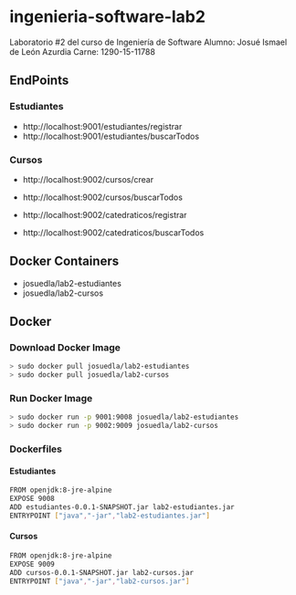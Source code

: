 # ingenieria-software-lab2
Laboratorio #2 del curso de Ingeniería de Software
 Alumno: Josué Ismael de León Azurdia
 Carne: 1290-15-11788

## EndPoints
### Estudiantes
- http://localhost:9001/estudiantes/registrar
- http://localhost:9001/estudiantes/buscarTodos

### Cursos
- http://localhost:9002/cursos/crear
- http://localhost:9002/cursos/buscarTodos

- http://localhost:9002/catedraticos/registrar
- http://localhost:9002/catedraticos/buscarTodos

## Docker Containers
* josuedla/lab2-estudiantes
* josuedla/lab2-cursos

## Docker
### Download Docker Image
```sh
> sudo docker pull josuedla/lab2-estudiantes
> sudo docker pull josuedla/lab2-cursos
```

### Run Docker Image 
```sh
> sudo docker run -p 9001:9008 josuedla/lab2-estudiantes
> sudo docker run -p 9002:9009 josuedla/lab2-cursos
```

### Dockerfiles
#### Estudiantes
```sh
FROM openjdk:8-jre-alpine
EXPOSE 9008
ADD estudiantes-0.0.1-SNAPSHOT.jar lab2-estudiantes.jar
ENTRYPOINT ["java","-jar","lab2-estudiantes.jar"]
```

#### Cursos
```sh
FROM openjdk:8-jre-alpine
EXPOSE 9009
ADD cursos-0.0.1-SNAPSHOT.jar lab2-cursos.jar
ENTRYPOINT ["java","-jar","lab2-cursos.jar"]
```
